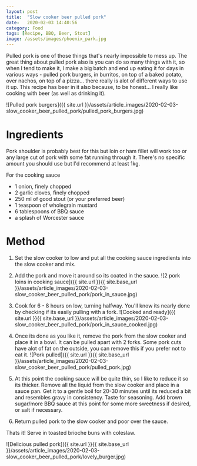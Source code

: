 ```yaml
---
layout: post
title:  "Slow cooker beer pulled pork"
date:   2020-02-03 14:40:56
category: Food
tags: [Recipe, BBQ, Beer, Stout]
image: /assets/images/phoenix_park.jpg
---
```

Pulled pork is one of those things that's nearly impossible to mess up. 
The great thing about pulled pork also is you can do so many things with it, so when I tend to make it, I make a big batch and end up eating it for days in various ways - pulled pork burgers, in burritos, on top of a baked potato, over nachos, on top of a pizza... there really is alot of different ways to use it up.
This recipe has beer in it also because, to be honest... I really like cooking with beer (as well as drinking it).

![Pulled pork burgers]({{ site.url }}/assets/article_images/2020-02-03-slow_cooker_beer_pulled_pork/pulled_pork_burgers.jpg)

# Ingredients

Pork shoulder is probably best for this but loin or ham fillet will work too or any large cut of pork with some fat running through it.
There's no specific amount you should use but I'd recommend at least 1kg.

For the cooking sauce
* 1 onion, finely chopped
* 2 garlic cloves, finely chopped
* 250 ml of good stout (or your preferred beer)
* 1 teaspoon of wholegrain mustard
* 6 tablespoons of BBQ sauce
* a splash of Worcester sauce

# Method

1. Set the slow cooker to low and put all the cooking sauce ingredients into the slow cooker and mix.
2. Add the pork and move it around so its coated in the sauce.
![2 pork loins in cooking sauce]({{ site.url }}{{ site.base_url }}/assets/article_images/2020-02-03-slow_cooker_beer_pulled_pork/pork_in_sauce.jpg)
3. Cook for 6 - 8 hours on low, turning halfway. You'll know its nearly done by checking if its easily pulling with a fork.
![Cooked and ready]({{ site.url }}{{ site.base_url }}/assets/article_images/2020-02-03-slow_cooker_beer_pulled_pork/pork_in_sauce_cooked.jpg)

4. Once its done as you like it, remove the pork from the slow cooker and place it in a bowl. It can be pulled apart with 2 forks. Some pork cuts have alot of fat on the outside, you can remove this if you prefer not to eat it.
![Pork pulled]({{ site.url }}{{ site.base_url }}/assets/article_images/2020-02-03-slow_cooker_beer_pulled_pork/pulled_pork.jpg)

5. At this point the cooking sauce will be quite thin, so I like to reduce it so its thicker. Remove all the liquid from the slow cooker and place in a sauce pan. Get it to a gentle boil for 20-30 minutes until its reduced a bit and resembles gravy in consistency. Taste for seasoning. Add brown sugar/more BBQ sauce at this point for some more sweetness if desired, or salt if necessary.
6. Return pulled pork to the slow cooker and poor over the sauce.

Thats it! Serve in toasted brioche buns with coleslaw.

![Delicious pulled pork]({{ site.url }}{{ site.base_url }}/assets/article_images/2020-02-03-slow_cooker_beer_pulled_pork/lovely_burger.jpg)
